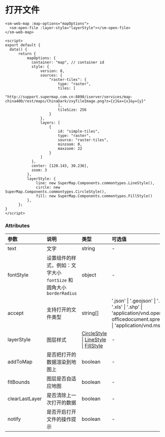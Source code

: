 # 打开文件

<sm-iframe src="http://iclient.supermap.io/examples/component/components_openfile_vue.html"></sm-iframe>

```vue
<sm-web-map :map-options="mapOptions">
  <sm-open-file :layer-style="layerStyle"></sm-open-file>
</sm-web-map>

<script>
export default {
  data() {
      return {
          mapOptions: {
            container: "map", // container id
            style: {
                version: 8,
                sources: {
                    "raster-tiles": {
                        type: "raster",
                        tiles: [
                            "http://support.supermap.com.cn:8090/iserver/services/map-china400/rest/maps/ChinaDark/zxyTileImage.png?z={z}&x={x}&y={y}"
                        ],
                        tileSize: 256
                    }
                },
                layers: [
                    {
                        id: "simple-tiles",
                        type: "raster",
                        source: "raster-tiles",
                        minzoom: 0,
                        maxzoom: 22
                    }
                ]
            },
            center: [120.143, 30.236],
            zoom: 3
          },
          layerStyle: {
              line: new SuperMap.Components.commontypes.LineStyle(),
              circle: new SuperMap.Components.commontypes.CircleStyle(),
              fill: new SuperMap.Components.commontypes.FillStyle()
          },
      };
}
</script>
```

### Attributes

| 参数           | 说明                                                                 | 类型                                                                                                                                                                                          | 可选值                                                                                                                                                              | 默认值                                                                                                                                                  |
| :------------- | :------------------------------------------------------------------- | :-------------------------------------------------------------------------------------------------------------------------------------------------------------------------------------------- | :------------------------------------------------------------------------------------------------------------------------------------------------------------------ | :------------------------------------------------------------------------------------------------------------------------------------------------------ |
| text           | 文字                                                                 | string                                                                                                                                                                                        | -                                                                                                                                                                   | '打开文件'                                                                                                                                              |
| fontStyle      | 设置组件的样式，例如：文字大小 `fontSize` 和 圆角大小 `borderRadius` | object                                                                                                                                                                                        | -                                                                                                                                                                   | -                                                                                                                                                       |
| accept         | 支持打开的文件类型                                                   | string[]                                                                                                                                                                                      | '.json' \| '.geojson' \| '.csv' \| '.xlsx' \| '.xls' \| '.shp' \| 'application/vnd.openxmlformats-officedocument.spreadsheetml.sheet' \| 'application/vnd.ms-excel' | ['.json', '.geojson', '.csv', '.xlsx', '.xls', '.shp', 'application/vnd.openxmlformats-officedocument.spreadsheetml.sheet', 'application/vnd.ms-excel'] |
| layerStyle     | 图层样式                                                             | [CircleStyle](/zh/api/common-types/common-types.md#circlestyle) \| [LineStyle](/zh/api/common-types/common-types.md#linestyle) \| [FillStyle](/zh/api/common-types/common-types.md#fillstyle) | -                                                                                                                                                                   | -                                                                                                                                                       |
| addToMap       | 是否把打开的数据渲染到地图上                                         | boolean                                                                                                                                                                                       | -                                                                                                                                                                   | true                                                                                                                                                    |
| fitBounds      | 图层是否自适应地图                                                   | boolean                                                                                                                                                                                       | -                                                                                                                                                                   | true                                                                                                                                                    |
| clearLastLayer | 是否清除上一次打开的数据                                             | boolean                                                                                                                                                                                       | -                                                                                                                                                                   | true                                                                                                                                                    |
| notify         | 是否开启打开文件的操作提示                                           | boolean                                                                                                                                                                                       | -                                                                                                                                                                   | true                                                                                                                                                    |
